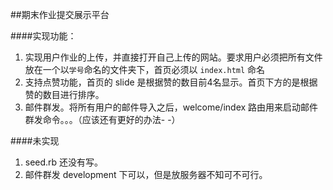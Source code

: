 ##期末作业提交展示平台


####实现功能：

1. 实现用户作业的上传，并直接打开自己上传的网站。要求用户必须把所有文件放在一个以`学号`命名的文件夹下，首页必须以 `index.html` 命名
2. 支持点赞功能，首页的 slide 是根据赞的数目前4名显示。首页下方的是根据赞的数目进行排序。
3. 邮件群发。将所有用户的邮件导入之后，welcome/index 路由用来启动邮件群发命令。。。（应该还有更好的办法- -）


####未实现

1. seed.rb 还没有写。
2. 邮件群发 development 下可以，但是放服务器不知可不可行。
